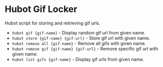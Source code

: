 Hubot Gif Locker
============

Hubot script for storing and retrieving gif urls.

* `hubot gif {gif-name}` - Display random gif url from given name.
* `hubot store {gif-name} {gif-url}` - Store gif url with given name.
* `hubot remove all {gif-name}` - Remove all gifs with given name.
* `hubot remove gif {gif-name} {gif-url}` - Remove specific gif url with given name.
* `hubot list gifs {gif-name}` - Display gif urls from given name.
